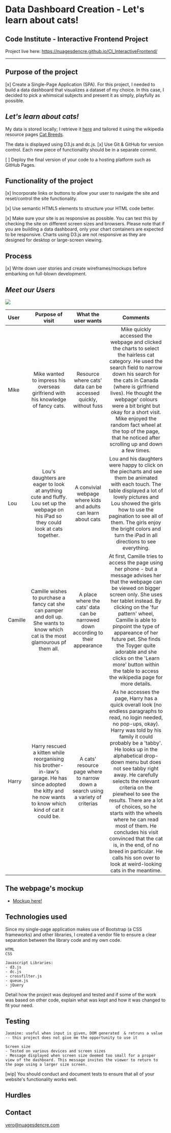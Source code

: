 # Data Dashboard Creation - Let's learn about cats!
## Code Institute - Interactive Frontend Project
 Project live here: https://nuagesdencre.github.io/CI_InteractiveFrontend/
***********


## Purpose of the project

[x] Create a Single-Page Application (SPA).
For this project, I needed to build a data dashboard that visualizes a dataset of my choice. In this case, I decided to pick a whimsical subjects and present it as simply, playfully as possible.

## *Let's learn about cats!*

My data is stored locally; I retrieve it [here](https://mysafeinfo.com/content/options/catbreeds) and tailored it using the wikipedia resource pages [Cat Breeds](https://en.wikipedia.org/wiki/List_of_cat_breeds). 

The data is displayed using D3.js and dc.js.
[x] Use Git & GitHub for version control. Each new piece of functionality should be in a separate commit.

[ ] Deploy the final version of your code to a hosting platform such as GitHub Pages.

## Functionality of the project 
[x] Incorporate links or buttons to allow your user to navigate the site and reset/control the site functionality.

[x] Use semantic HTML5 elements to structure your HTML code better.

[x] Make sure your site is as responsive as possible. You can test this by checking the site on different screen sizes and browsers. Please note that if you are building a data dashboard, only your chart containers are expected to be responsive. Charts using D3.js are not responsive as they are designed for desktop or large-screen viewing.
## Process

[x] Write down user stories and create wireframes/mockups before embarking on full-blown development.
## *Meet our Users*
<!-- * [User stories here! (wip)](stories/userstories.xlsx) -->
  ![](stories/userstory_frame.png?raw=true)

| User    | Purpose of visit                                                                                                                                         | What the user wants                                                              | Comments                                                                                                                                                                                                                                                                                                                                                                                                                                                                                                                                  |
| :------ | :------------------------------------------------------------------------------------------------------------------------------------------------------: | :------------------------------------------------------------------------------: | :---------------------------------------------------------------------------------------------------------------------------------------------------------------------------------------------------------------------------------------------------------------------------------------------------------------------------------------------------------------------------------------------------------------------------------------------------------------------------------------------------------------------------------------: |
| Mike    | Mike wanted to impress his overseas girlfriend with his knowledge of fancy cats.                                                                         | Resource where cats' data can be accessed quickly, without fuss                  | Mike quickly accessed the webpage and clicked the charts to select the hairless cat category. He used the search field to narrow down his search for the cats in Canada (where is girlfriend lives). He thought the webpage' colours were a bit bright but okay for a short visit. Mike enjoyed the random fact wheel at the top of the page, that he noticed after scrolling up and down a few times.                                                                                                                                    |
| Lou     | Lou's daughters are eager to look at anything cute and fluffy. Lou set up the webpage on his iPad so they could look at cats together.                   | A convivial webpage where kids and adults can learn about cats                   | Lou and his daughters were happy to click on the piecharts and see them be animated with each touch. The table displayed a lot of lovely pictures and Lou showed the girls how to use the pagination to see all of them. The girls enjoy the bright colors and turn the iPad in all directions to see everything.                                                                                                                                                                                                                         |
| Camille | Camille wishes to purchase a fancy cat she can pamper and doll up. She wants to know which cat is the most glamourous pf them all.                       | A place where the cats' data can be narrowed down according to their appearance  | At first, Camille tries to access the page using her phone - but a message advises her that the webpage can be viewed on bigger screen only. She uses her tablet instead. By clicking on the 'fur pattern' wheel, Camille is able to pinpoint the type of appareance of her future pet. She finds the Toyger quite adorable and she clicks on the 'Learn more' button within the table to access the wikipedia page for more details.                                                                                                     |
| Harry   | Harry rescued a kitten while reorganising his brother-in-law's garage. He has since adopted the kitty and he now wants to know which kind of cat it could be. | A cats' resource page where to narrow down a search using a variety of criterias | As he accesses the page, Harry has a quick overall look (no endless paragraphs to read, no login needed, no pop-ups, okay). Harry was told by his family it could probably be a 'tabby'. He looks up in the alphabetical drop-down menu but does not see tabby right away. He carefully selects the relevant criteria on the piewheel to see the results. There are a lot of choices, so he starts with the wheels where he can read most of them. He concludes his visit  convinced that the cat is, in the end, of no breed in particular. He calls his son over to look at weird-looking cats in the meantime. |

## The webpage's mockup
* [Mockup here!](datadashboard.png)

## Technologies used 

Since my single-page application makes use of Bootstrap (a CSS frameworks) and other libraries, I created a vendor file to ensure a clear separation between the library code and my own code.



```
HTML
CSS

Javascript Libraries:
- d3.js
- dc.js
- crossfilter.js
- queue.js
- jQuery
```
Detail how the project was deployed and tested and if some of the work was based on other code, explain what was kept and how it was changed to fit your need.

## Testing

```
Jasmine: useful when input is given, DOM generated  & retruns a value -- this project does not give me the opportunity to use it

Screen size
- Tested on various devices and screen sizes
- Message displayed when screen size deemed too small for a proper view of the dashboard. This message invites the viewer to return to the page using a larger size screen.

```
[wip] You should conduct and document tests to ensure that all of your website's functionality works well.

## Hurdles



## Contact
vero@nuagesdencre.com